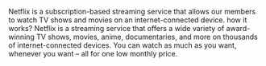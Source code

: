 Netflix is a subscription-based streaming service that allows our members to watch TV shows and movies on an internet-connected device.
how it works?
Netflix is a streaming service that offers a wide variety of award-winning TV shows, movies, anime, documentaries, and more on thousands of internet-connected devices. You can watch as much as you want, whenever you want – all for one low monthly price.

